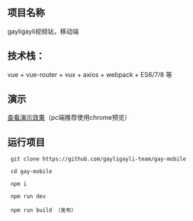## 项目名称
gayligayli视频站，移动端


## 技术栈：
  vue + vue-router + vux + axios + webpack + ES6/7/8 等


## 演示

[查看演示效果](https://www.alice47.com/gay-mobile)（pc端推荐使用chrome预览）


## 运行项目

```
 git clone https://github.com/gayligayli-team/gay-mobile

 cd gay-mobile

 npm i

 npm run dev

 npm run build （发布）
```
